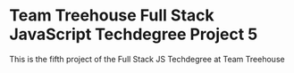 # Team Treehouse Full Stack JavaScript Techdegree Project 5
This is the fifth project of the Full Stack JS Techdegree at Team Treehouse
